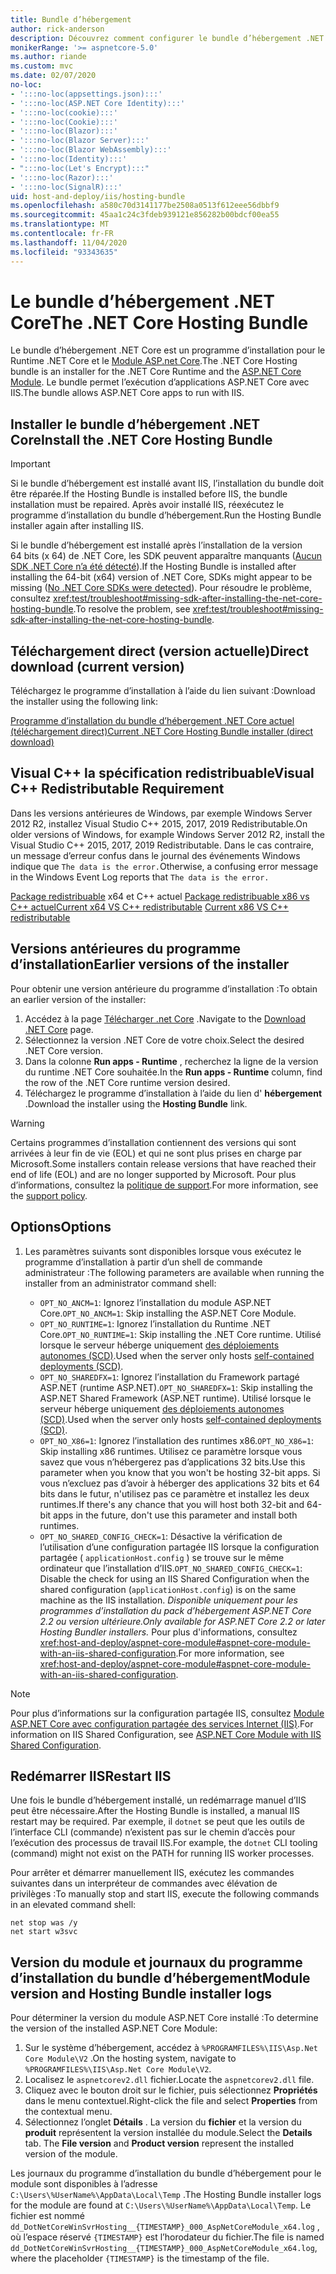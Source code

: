 ```yaml
---
title: Bundle d’hébergement
author: rick-anderson
description: Découvrez comment configurer le bundle d’hébergement .NET Core.
monikerRange: '>= aspnetcore-5.0'
ms.author: riande
ms.custom: mvc
ms.date: 02/07/2020
no-loc:
- ':::no-loc(appsettings.json):::'
- ':::no-loc(ASP.NET Core Identity):::'
- ':::no-loc(cookie):::'
- ':::no-loc(Cookie):::'
- ':::no-loc(Blazor):::'
- ':::no-loc(Blazor Server):::'
- ':::no-loc(Blazor WebAssembly):::'
- ':::no-loc(Identity):::'
- ":::no-loc(Let's Encrypt):::"
- ':::no-loc(Razor):::'
- ':::no-loc(SignalR):::'
uid: host-and-deploy/iis/hosting-bundle
ms.openlocfilehash: a580c70d3141177be2508a0513f612eee56dbbf9
ms.sourcegitcommit: 45aa1c24c3fdeb939121e856282b00bdcf00ea55
ms.translationtype: MT
ms.contentlocale: fr-FR
ms.lasthandoff: 11/04/2020
ms.locfileid: "93343635"
---
```

# <a name="the-net-core-hosting-bundle"></a><span data-ttu-id="8626b-103">Le bundle d’hébergement .NET Core</span><span class="sxs-lookup"><span data-stu-id="8626b-103">The .NET Core Hosting Bundle</span></span>

<span data-ttu-id="8626b-104">Le bundle d’hébergement .NET Core est un programme d’installation pour le Runtime .NET Core et le [Module ASP.net Core](xref:host-and-deploy/aspnet-core-module).</span><span class="sxs-lookup"><span data-stu-id="8626b-104">The .NET Core Hosting bundle is an installer for the .NET Core Runtime and the [ASP.NET Core Module](xref:host-and-deploy/aspnet-core-module).</span></span> <span data-ttu-id="8626b-105">Le bundle permet l’exécution d’applications ASP.NET Core avec IIS.</span><span class="sxs-lookup"><span data-stu-id="8626b-105">The bundle allows ASP.NET Core apps to run with IIS.</span></span>

## <a name="install-the-net-core-hosting-bundle"></a><span data-ttu-id="8626b-106">Installer le bundle d’hébergement .NET Core</span><span class="sxs-lookup"><span data-stu-id="8626b-106">Install the .NET Core Hosting Bundle</span></span>

> [!IMPORTANT]
> <span data-ttu-id="8626b-107">Si le bundle d’hébergement est installé avant IIS, l’installation du bundle doit être réparée.</span><span class="sxs-lookup"><span data-stu-id="8626b-107">If the Hosting Bundle is installed before IIS, the bundle installation must be repaired.</span></span> <span data-ttu-id="8626b-108">Après avoir installé IIS, réexécutez le programme d’installation du bundle d’hébergement.</span><span class="sxs-lookup"><span data-stu-id="8626b-108">Run the Hosting Bundle installer again after installing IIS.</span></span>
>
> <span data-ttu-id="8626b-109">Si le bundle d’hébergement est installé après l’installation de la version 64 bits (x 64) de .NET Core, les SDK peuvent apparaître manquants ([Aucun SDK .NET Core n’a été détecté](xref:test/troubleshoot#no-net-core-sdks-were-detected)).</span><span class="sxs-lookup"><span data-stu-id="8626b-109">If the Hosting Bundle is installed after installing the 64-bit (x64) version of .NET Core, SDKs might appear to be missing ([No .NET Core SDKs were detected](xref:test/troubleshoot#no-net-core-sdks-were-detected)).</span></span> <span data-ttu-id="8626b-110">Pour résoudre le problème, consultez <xref:test/troubleshoot#missing-sdk-after-installing-the-net-core-hosting-bundle>.</span><span class="sxs-lookup"><span data-stu-id="8626b-110">To resolve the problem, see <xref:test/troubleshoot#missing-sdk-after-installing-the-net-core-hosting-bundle>.</span></span>

## <a name="direct-download-current-version"></a><span data-ttu-id="8626b-111">Téléchargement direct (version actuelle)</span><span class="sxs-lookup"><span data-stu-id="8626b-111">Direct download (current version)</span></span>

<span data-ttu-id="8626b-112">Téléchargez le programme d’installation à l’aide du lien suivant :</span><span class="sxs-lookup"><span data-stu-id="8626b-112">Download the installer using the following link:</span></span>

[<span data-ttu-id="8626b-113">Programme d’installation du bundle d’hébergement .NET Core actuel (téléchargement direct)</span><span class="sxs-lookup"><span data-stu-id="8626b-113">Current .NET Core Hosting Bundle installer (direct download)</span></span>](https://dotnet.microsoft.com/permalink/dotnetcore-current-windows-runtime-bundle-installer)

## <a name="visual-c-redistributable-requirement"></a><span data-ttu-id="8626b-114">Visual C++ la spécification redistribuable</span><span class="sxs-lookup"><span data-stu-id="8626b-114">Visual C++ Redistributable Requirement</span></span>

<span data-ttu-id="8626b-115">Dans les versions antérieures de Windows, par exemple Windows Server 2012 R2, installez Visual Studio C++ 2015, 2017, 2019 Redistributable.</span><span class="sxs-lookup"><span data-stu-id="8626b-115">On older versions of Windows, for example Windows Server 2012 R2, install the Visual Studio C++ 2015, 2017, 2019 Redistributable.</span></span> <span data-ttu-id="8626b-116">Dans le cas contraire, un message d’erreur confus dans le journal des événements Windows indique que `The data is the error.`</span><span class="sxs-lookup"><span data-stu-id="8626b-116">Otherwise, a confusing error message in the Windows Event Log reports that `The data is the error.`</span></span>

<span data-ttu-id="8626b-117">[Package redistribuable](https://aka.ms/vs/16/release/vc_redist.x64.exe) 
 x64 et C++ actuel [Package redistribuable x86 vs C++ actuel](https://aka.ms/vs/16/release/vc_redist.x86.exe)</span><span class="sxs-lookup"><span data-stu-id="8626b-117">[Current x64 VS C++ redistributable](https://aka.ms/vs/16/release/vc_redist.x64.exe)
[Current x86 VS C++ redistributable](https://aka.ms/vs/16/release/vc_redist.x86.exe)</span></span>

## <a name="earlier-versions-of-the-installer"></a><span data-ttu-id="8626b-118">Versions antérieures du programme d’installation</span><span class="sxs-lookup"><span data-stu-id="8626b-118">Earlier versions of the installer</span></span>

<span data-ttu-id="8626b-119">Pour obtenir une version antérieure du programme d’installation :</span><span class="sxs-lookup"><span data-stu-id="8626b-119">To obtain an earlier version of the installer:</span></span>

1. <span data-ttu-id="8626b-120">Accédez à la page [Télécharger .net Core](https://dotnet.microsoft.com/download/dotnet-core) .</span><span class="sxs-lookup"><span data-stu-id="8626b-120">Navigate to the [Download .NET Core](https://dotnet.microsoft.com/download/dotnet-core) page.</span></span>
1. <span data-ttu-id="8626b-121">Sélectionnez la version .NET Core de votre choix.</span><span class="sxs-lookup"><span data-stu-id="8626b-121">Select the desired .NET Core version.</span></span>
1. <span data-ttu-id="8626b-122">Dans la colonne **Run apps - Runtime** , recherchez la ligne de la version du runtime .NET Core souhaitée.</span><span class="sxs-lookup"><span data-stu-id="8626b-122">In the **Run apps - Runtime** column, find the row of the .NET Core runtime version desired.</span></span>
1. <span data-ttu-id="8626b-123">Téléchargez le programme d’installation à l’aide du lien d' **hébergement** .</span><span class="sxs-lookup"><span data-stu-id="8626b-123">Download the installer using the **Hosting Bundle** link.</span></span>

> [!WARNING]
> <span data-ttu-id="8626b-124">Certains programmes d’installation contiennent des versions qui sont arrivées à leur fin de vie (EOL) et qui ne sont plus prises en charge par Microsoft.</span><span class="sxs-lookup"><span data-stu-id="8626b-124">Some installers contain release versions that have reached their end of life (EOL) and are no longer supported by Microsoft.</span></span> <span data-ttu-id="8626b-125">Pour plus d’informations, consultez la [politique de support](https://dotnet.microsoft.com/platform/support/policy/dotnet-core).</span><span class="sxs-lookup"><span data-stu-id="8626b-125">For more information, see the [support policy](https://dotnet.microsoft.com/platform/support/policy/dotnet-core).</span></span>

## <a name="options"></a><span data-ttu-id="8626b-126">Options</span><span class="sxs-lookup"><span data-stu-id="8626b-126">Options</span></span>

1. <span data-ttu-id="8626b-127">Les paramètres suivants sont disponibles lorsque vous exécutez le programme d’installation à partir d’un shell de commande administrateur :</span><span class="sxs-lookup"><span data-stu-id="8626b-127">The following parameters are available when running the installer from an administrator command shell:</span></span>

   * <span data-ttu-id="8626b-128">`OPT_NO_ANCM=1`: Ignorez l’installation du module ASP.NET Core.</span><span class="sxs-lookup"><span data-stu-id="8626b-128">`OPT_NO_ANCM=1`: Skip installing the ASP.NET Core Module.</span></span>
   * <span data-ttu-id="8626b-129">`OPT_NO_RUNTIME=1`: Ignorez l’installation du Runtime .NET Core.</span><span class="sxs-lookup"><span data-stu-id="8626b-129">`OPT_NO_RUNTIME=1`: Skip installing the .NET Core runtime.</span></span> <span data-ttu-id="8626b-130">Utilisé lorsque le serveur héberge uniquement [des déploiements autonomes (SCD)](/dotnet/core/deploying/#self-contained-deployments-scd).</span><span class="sxs-lookup"><span data-stu-id="8626b-130">Used when the server only hosts [self-contained deployments (SCD)](/dotnet/core/deploying/#self-contained-deployments-scd).</span></span>
   * <span data-ttu-id="8626b-131">`OPT_NO_SHAREDFX=1`: Ignorez l’installation du Framework partagé ASP.NET (runtime ASP.NET).</span><span class="sxs-lookup"><span data-stu-id="8626b-131">`OPT_NO_SHAREDFX=1`: Skip installing the ASP.NET Shared Framework (ASP.NET runtime).</span></span> <span data-ttu-id="8626b-132">Utilisé lorsque le serveur héberge uniquement [des déploiements autonomes (SCD)](/dotnet/core/deploying/#self-contained-deployments-scd).</span><span class="sxs-lookup"><span data-stu-id="8626b-132">Used when the server only hosts [self-contained deployments (SCD)](/dotnet/core/deploying/#self-contained-deployments-scd).</span></span>
   * <span data-ttu-id="8626b-133">`OPT_NO_X86=1`: Ignorez l’installation des runtimes x86.</span><span class="sxs-lookup"><span data-stu-id="8626b-133">`OPT_NO_X86=1`: Skip installing x86 runtimes.</span></span> <span data-ttu-id="8626b-134">Utilisez ce paramètre lorsque vous savez que vous n’hébergerez pas d’applications 32 bits.</span><span class="sxs-lookup"><span data-stu-id="8626b-134">Use this parameter when you know that you won't be hosting 32-bit apps.</span></span> <span data-ttu-id="8626b-135">Si vous n’excluez pas d’avoir à héberger des applications 32 bits et 64 bits dans le futur, n'utilisez pas ce paramètre et installez les deux runtimes.</span><span class="sxs-lookup"><span data-stu-id="8626b-135">If there's any chance that you will host both 32-bit and 64-bit apps in the future, don't use this parameter and install both runtimes.</span></span>
   * <span data-ttu-id="8626b-136">`OPT_NO_SHARED_CONFIG_CHECK=1`: Désactive la vérification de l’utilisation d’une configuration partagée IIS lorsque la configuration partagée ( `applicationHost.config` ) se trouve sur le même ordinateur que l’installation d’IIS.</span><span class="sxs-lookup"><span data-stu-id="8626b-136">`OPT_NO_SHARED_CONFIG_CHECK=1`: Disable the check for using an IIS Shared Configuration when the shared configuration (`applicationHost.config`) is on the same machine as the IIS installation.</span></span> <span data-ttu-id="8626b-137">*Disponible uniquement pour les programmes d’installation du pack d’hébergement ASP.NET Core 2.2 ou version ultérieure.*</span><span class="sxs-lookup"><span data-stu-id="8626b-137">*Only available for ASP.NET Core 2.2 or later Hosting Bundler installers.*</span></span> <span data-ttu-id="8626b-138">Pour plus d'informations, consultez <xref:host-and-deploy/aspnet-core-module#aspnet-core-module-with-an-iis-shared-configuration>.</span><span class="sxs-lookup"><span data-stu-id="8626b-138">For more information, see <xref:host-and-deploy/aspnet-core-module#aspnet-core-module-with-an-iis-shared-configuration>.</span></span>

> [!NOTE]
> <span data-ttu-id="8626b-139">Pour plus d’informations sur la configuration partagée IIS, consultez [Module ASP.NET Core avec configuration partagée des services Internet (IIS)](xref:host-and-deploy/aspnet-core-module#aspnet-core-module-with-an-iis-shared-configuration).</span><span class="sxs-lookup"><span data-stu-id="8626b-139">For information on IIS Shared Configuration, see [ASP.NET Core Module with IIS Shared Configuration](xref:host-and-deploy/aspnet-core-module#aspnet-core-module-with-an-iis-shared-configuration).</span></span>

## <a name="restart-iis"></a><span data-ttu-id="8626b-140">Redémarrer IIS</span><span class="sxs-lookup"><span data-stu-id="8626b-140">Restart IIS</span></span>

<span data-ttu-id="8626b-141">Une fois le bundle d’hébergement installé, un redémarrage manuel d’IIS peut être nécessaire.</span><span class="sxs-lookup"><span data-stu-id="8626b-141">After the Hosting Bundle is installed, a manual IIS restart may be required.</span></span> <span data-ttu-id="8626b-142">Par exemple, il `dotnet` se peut que les outils de l’interface CLI (commande) n’existent pas sur le chemin d’accès pour l’exécution des processus de travail IIS.</span><span class="sxs-lookup"><span data-stu-id="8626b-142">For example, the `dotnet` CLI tooling (command) might not exist on the PATH for running IIS worker processes.</span></span>

<span data-ttu-id="8626b-143">Pour arrêter et démarrer manuellement IIS, exécutez les commandes suivantes dans un interpréteur de commandes avec élévation de privilèges :</span><span class="sxs-lookup"><span data-stu-id="8626b-143">To manually stop and start IIS, execute the following commands in an elevated command shell:</span></span>

```console
net stop was /y
net start w3svc
```

## <a name="module-version-and-hosting-bundle-installer-logs"></a><span data-ttu-id="8626b-144">Version du module et journaux du programme d’installation du bundle d’hébergement</span><span class="sxs-lookup"><span data-stu-id="8626b-144">Module version and Hosting Bundle installer logs</span></span>

<span data-ttu-id="8626b-145">Pour déterminer la version du module ASP.NET Core installé :</span><span class="sxs-lookup"><span data-stu-id="8626b-145">To determine the version of the installed ASP.NET Core Module:</span></span>

1. <span data-ttu-id="8626b-146">Sur le système d’hébergement, accédez à `%PROGRAMFILES%\IIS\Asp.Net Core Module\V2` .</span><span class="sxs-lookup"><span data-stu-id="8626b-146">On the hosting system, navigate to `%PROGRAMFILES%\IIS\Asp.Net Core Module\V2`.</span></span>
1. <span data-ttu-id="8626b-147">Localisez le `aspnetcorev2.dll` fichier.</span><span class="sxs-lookup"><span data-stu-id="8626b-147">Locate the `aspnetcorev2.dll` file.</span></span>
1. <span data-ttu-id="8626b-148">Cliquez avec le bouton droit sur le fichier, puis sélectionnez **Propriétés** dans le menu contextuel.</span><span class="sxs-lookup"><span data-stu-id="8626b-148">Right-click the file and select **Properties** from the contextual menu.</span></span>
1. <span data-ttu-id="8626b-149">Sélectionnez l’onglet **Détails** . La version du **fichier** et la version du **produit** représentent la version installée du module.</span><span class="sxs-lookup"><span data-stu-id="8626b-149">Select the **Details** tab. The **File version** and **Product version** represent the installed version of the module.</span></span>

<span data-ttu-id="8626b-150">Les journaux du programme d’installation du bundle d’hébergement pour le module sont disponibles à l’adresse `C:\Users\%UserName%\AppData\Local\Temp` .</span><span class="sxs-lookup"><span data-stu-id="8626b-150">The Hosting Bundle installer logs for the module are found at `C:\Users\%UserName%\AppData\Local\Temp`.</span></span> <span data-ttu-id="8626b-151">Le fichier est nommé `dd_DotNetCoreWinSvrHosting__{TIMESTAMP}_000_AspNetCoreModule_x64.log` , où l’espace réservé `{TIMESTAMP}` est l’horodateur du fichier.</span><span class="sxs-lookup"><span data-stu-id="8626b-151">The file is named `dd_DotNetCoreWinSvrHosting__{TIMESTAMP}_000_AspNetCoreModule_x64.log`, where the placeholder `{TIMESTAMP}` is the timestamp of the file.</span></span>
